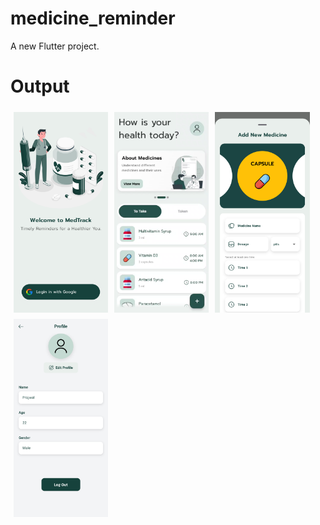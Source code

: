 # medicine_reminder

A new Flutter project.

# Output
<div style="display: flex; flex-wrap: wrap;">
    <img src="assets/screenshots/1.png" alt="Image 1" style="width: 30%; height: auto; margin: 5px;">
    <img src="assets/screenshots/2.png" alt="Image 2" style="width: 30%; height: auto; margin: 5px;">
    <img src="assets/screenshots/3.png" alt="Image 3" style="width: 30%; height: auto; margin: 5px;">
    <img src="assets/screenshots/4.png" alt="Image 4" style="width: 30%; height: auto; margin: 5px;">
</div>

